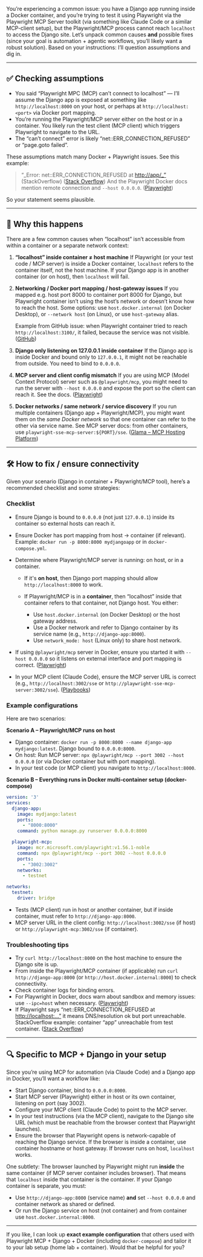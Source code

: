 You’re experiencing a common issue: you have a Django app running inside a Docker container, and you’re trying to test it using Playwright via the Playwright MCP Server toolkit (via something like Claude Code or a similar MCP-client setup), but the Playwright/MCP process cannot reach `localhost` to access the Django site. Let’s unpack common causes **and** possible fixes (since your goal is automation + agentic workflows, you’ll likely want a robust solution). Based on your instructions: I’ll question assumptions and dig in.

---

## ✅ Checking assumptions

* You said “Playwright MPC (MCP) can’t connect to localhost” — I’ll assume the Django app is exposed at something like `http://localhost:8000` on your host, or perhaps at `http://localhost:<port>` via Docker port mapping.
* You’re running the Playwright/MCP server either on the host or in a container. You likely run the test client (MCP client) which triggers Playwright to navigate to the URL.
* The “can’t connect” error is likely “net::ERR_CONNECTION_REFUSED” or “page.goto failed”.

These assumptions match many Docker + Playwright issues. See this example:

> “_Error: net::ERR_CONNECTION_REFUSED at [http://app/_”](http://app/_”) (StackOverflow) ([Stack Overflow][1])
> And the Playwright Docker docs mention remote connection and `--host 0.0.0.0`. ([Playwright][2])

So your statement seems plausible.

---

## 🚧 Why this happens

There are a few common causes when “localhost” isn’t accessible from within a container or a separate network context:

1. **“localhost” inside container ≠ host machine**
   If Playwright (or your test code / MCP server) is inside a Docker container, `localhost` refers to the container itself, not the host machine. If your Django app is in another container (or on host), then `localhost` will fail.

2. **Networking / Docker port mapping / host‐gateway issues**
   If you mapped e.g. host port 8000 to container port 8000 for Django, but Playwright container isn’t using the host’s network or doesn’t know how to reach the host. Some options: use `host.docker.internal` (on Docker Desktop), or `--network host` (on Linux), or use `host-gateway` alias.

   Example from GitHub issue: when Playwright container tried to reach `http://localhost:3100/`, it failed, because the service was not visible. ([GitHub][3])

3. **Django only listening on 127.0.0.1 inside container**
   If the Django app is inside Docker and bound only to `127.0.0.1`, it might not be reachable from outside. You need to bind to `0.0.0.0`.

4. **MCP server and client config mismatch**
   If you are using MCP (Model Context Protocol) server such as `@playwright/mcp`, you might need to run the server with `--host 0.0.0.0` and expose the port so the client can reach it. See the docs. ([Playwright][2])

5. **Docker networks / same network / service discovery**
   If you run multiple containers (Django app + Playwright/MCP), you might want them on the *same Docker network* so that one container can refer to the other via service name. See MCP server docs: from other containers, use `playwright‐sse-mcp-server:${PORT}/sse`. ([Glama – MCP Hosting Platform][4])

---

## 🛠 How to fix / ensure connectivity

Given your scenario (Django in container + Playwright/MCP tool), here’s a recommended checklist and some strategies:

### Checklist

* Ensure Django is bound to `0.0.0.0` (not just `127.0.0.1`) inside its container so external hosts can reach it.
* Ensure Docker has port mapping from host → container (if relevant). Example: `docker run -p 8000:8000 mydjangoapp` or in `docker-compose.yml`.
* Determine where Playwright/MCP server is running: on host, or in a container.

  * If it's **on host**, then Django port mapping should allow `http://localhost:8000` to work.
  * If Playwright/MCP is in a **container**, then “localhost” inside that container refers to that container, not Django host. You either:

    * Use `host.docker.internal` (on Docker Desktop) or the host gateway address.
    * Use a Docker network and refer to Django container by its service name (e.g., `http://django-app:8000`).
    * Use `network_mode: host` (Linux only) to share host network.
* If using `@playwright/mcp` server in Docker, ensure you started it with `--host 0.0.0.0` so it listens on external interface and port mapping is correct. ([Playwright][2])
* In your MCP client (Claude Code), ensure the MCP server URL is correct (e.g., `http://localhost:3002/sse` or `http://playwright-sse-mcp-server:3002/sse`). ([Playbooks][5])

### Example configurations

Here are two scenarios:

**Scenario A – Playwright/MCP runs on host**

* Django container: `docker run -p 8000:8000 --name django-app mydjango:latest`. Django bound to `0.0.0.0:8000`.
* On host: Run MCP server: `npx @playwright/mcp --port 3002 --host 0.0.0.0` (or via Docker container but with port mapping).
* In your test code (or MCP client) you navigate to `http://localhost:8000`.

**Scenario B – Everything runs in Docker multi‐container setup (docker-compose)**

```yaml
version: '3'
services:
  django-app:
    image: mydjango:latest
    ports:
      - "8000:8000"
    command: python manage.py runserver 0.0.0.0:8000

  playwright-mcp:
    image: mcr.microsoft.com/playwright:v1.56.1-noble
    command: npx @playwright/mcp --port 3002 --host 0.0.0.0
    ports:
      - "3002:3002"
    networks:
      - testnet

networks:
  testnet:
    driver: bridge
```

* Tests (MCP client) run in host or another container, but if inside container, must refer to `http://django-app:8000`.
* MCP server URL in the client config: `http://localhost:3002/sse` (if host) or `http://playwright-mcp:3002/sse` (if container).

### Troubleshooting tips

* Try `curl http://localhost:8000` on the host machine to ensure the Django site is up.
* From inside the Playwright/MCP container (if applicable) run `curl http://django-app:8000` (or `http://host.docker.internal:8000`) to check connectivity.
* Check container logs for binding errors.
* For Playwright in Docker, docs warn about sandbox and memory issues: use `--ipc=host` when necessary. ([Playwright][2])
* If Playwright says “net::ERR_CONNECTION_REFUSED at [http://localhost:…”](http://localhost:…”) it means DNS/resolution ok but port unreachable. StackOverflow example: container “app” unreachable from test container. ([Stack Overflow][1])

---

## 🔍 Specific to MCP + Django in your setup

Since you’re using MCP for automation (via Claude Code) and a Django app in Docker, you’ll want a workflow like:

* Start Django container, bind to `0.0.0.0:8000`.
* Start MCP server (Playwright) either in host or its own container, listening on port (say 3002).
* Configure your MCP client (Claude Code) to point to the MCP server.
* In your test instructions (via the MCP client), navigate to the Django site URL (which must be reachable from the browser context that Playwright launches).
* Ensure the browser that Playwright opens is network-capable of reaching the Django service. If the browser is inside a container, use container hostname or host gateway. If browser runs on host, `localhost` works.

One subtlety: The browser launched by Playwright might run **inside** the same container (if MCP server container includes browser). That means that `localhost` inside that container is the container. If your Django container is separate, you must:

* Use `http://django-app:8000` (service name) **and** set `--host 0.0.0.0` and container network as shared or defined.
* Or run the Django service on host (not container) and from container use `host.docker.internal:8000`.

---

If you like, I can look up **exact example configuration** that others used with Playwright MCP + Django + Docker (including `docker-compose`) and tailor it to your lab setup (home lab + container). Would that be helpful for you?

[1]: https://stackoverflow.com/questions/69542361/playwright-error-connection-refused-in-docker?utm_source=chatgpt.com "Playwright error connection refused in docker - Stack Overflow"
[2]: https://playwright.dev/docs/docker?utm_source=chatgpt.com "Docker - Playwright"
[3]: https://github.com/microsoft/playwright/issues/31440?utm_source=chatgpt.com "Run Playwright server for component tests in docker #31440 - GitHub"
[4]: https://glama.ai/mcp/servers/%40torohash/playwright-sse-mcp-server?utm_source=chatgpt.com "Playwright SSE MCP Server - Glama"
[5]: https://playbooks.com/mcp/playwright-browser-automation?utm_source=chatgpt.com "Playwright Browser Automation MCP server for AI agents - Playbooks"
